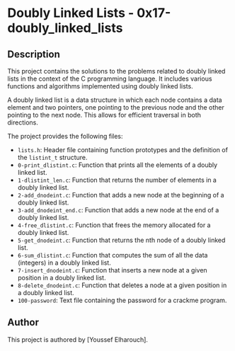 # Doubly Linked Lists - 0x17-doubly_linked_lists

## Description
This project contains the solutions to the problems related to doubly linked lists in the context of the C programming language. It includes various functions and algorithms implemented using doubly linked lists.

A doubly linked list is a data structure in which each node contains a data element and two pointers, one pointing to the previous node and the other pointing to the next node. This allows for efficient traversal in both directions.

The project provides the following files:

- `lists.h`: Header file containing function prototypes and the definition of the `listint_t` structure.
- `0-print_dlistint.c`: Function that prints all the elements of a doubly linked list.
- `1-dlistint_len.c`: Function that returns the number of elements in a doubly linked list.
- `2-add_dnodeint.c`: Function that adds a new node at the beginning of a doubly linked list.
- `3-add_dnodeint_end.c`: Function that adds a new node at the end of a doubly linked list.
- `4-free_dlistint.c`: Function that frees the memory allocated for a doubly linked list.
- `5-get_dnodeint.c`: Function that returns the nth node of a doubly linked list.
- `6-sum_dlistint.c`: Function that computes the sum of all the data (integers) in a doubly linked list.
- `7-insert_dnodeint.c`: Function that inserts a new node at a given position in a doubly linked list.
- `8-delete_dnodeint.c`: Function that deletes a node at a given position in a doubly linked list.
- `100-password`: Text file containing the password for a crackme program.


## Author
This project is authored by [Youssef Elharouch].
